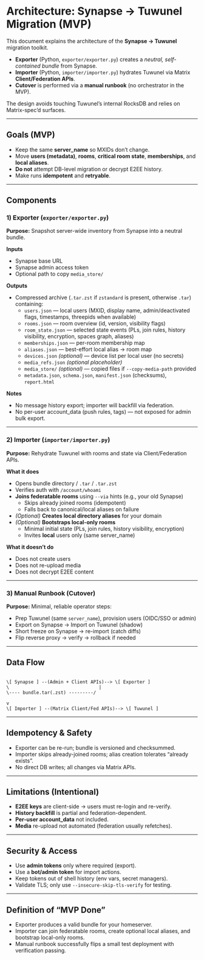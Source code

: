 
# Architecture: Synapse → Tuwunel Migration (MVP)

This document explains the architecture of the **Synapse → Tuwunel** migration toolkit.

- **Exporter** (Python, `exporter/exporter.py`) creates a *neutral, self-contained bundle* from Synapse.
- **Importer** (Python, `importer/importer.py`) hydrates Tuwunel via Matrix **Client/Federation APIs**.
- **Cutover** is performed via a **manual runbook** (no orchestrator in the MVP).

The design avoids touching Tuwunel’s internal RocksDB and relies on Matrix-spec’d surfaces.

---

## Goals (MVP)

- Keep the same **server_name** so MXIDs don’t change.
- Move **users (metadata)**, **rooms**, **critical room state**, **memberships**, and **local aliases**.
- **Do not** attempt DB-level migration or decrypt E2EE history.
- Make runs **idempotent** and **retryable**.

---

## Components

### 1) Exporter (`exporter/exporter.py`)
**Purpose:** Snapshot server-wide inventory from Synapse into a neutral bundle.

**Inputs**
- Synapse base URL
- Synapse admin access token
- Optional path to copy `media_store/`

**Outputs**
- Compressed archive (`.tar.zst` if `zstandard` is present, otherwise `.tar`) containing:
  - `users.json` — local users (MXID, display name, admin/deactivated flags, timestamps, threepids when available)
  - `rooms.json` — room overview (id, version, visibility flags)
  - `room_state.json` — selected state events (PLs, join rules, history visibility, encryption, spaces graph, aliases)
  - `memberships.json` — per-room membership map
  - `aliases.json` — best-effort local alias → room map
  - `devices.json` *(optional)* — device list per local user (no secrets)
  - `media_refs.json` *(optional placeholder)*
  - `media_store/` *(optional)* — copied files if `--copy-media-path` provided
  - `metadata.json`, `schema.json`, `manifest.json` (checksums), `report.html`

**Notes**
- No message history export; importer will backfill via federation.
- No per-user account_data (push rules, tags) — not exposed for admin bulk export.

---

### 2) Importer (`importer/importer.py`)
**Purpose:** Rehydrate Tuwunel with rooms and state via Client/Federation APIs.

**What it does**
- Opens bundle directory / `.tar` / `.tar.zst`
- Verifies auth with `/account/whoami`
- **Joins federatable rooms** using `--via` hints (e.g., your old Synapse)
  - Skips already joined rooms (idempotent)
  - Falls back to canonical/local aliases on failure
- *(Optional)* **Creates local directory aliases** for your domain
- *(Optional)* **Bootstraps local-only rooms**
  - Minimal initial state (PLs, join rules, history visibility, encryption)
  - Invites **local** users only (same server_name)

**What it doesn’t do**
- Does not create users
- Does not re-upload media
- Does not decrypt E2EE content

---

### 3) Manual Runbook (Cutover)
**Purpose:** Minimal, reliable operator steps:
- Prep Tuwunel (same `server_name`), provision users (OIDC/SSO or admin)
- Export on Synapse → Import on Tuwunel (shadow)
- Short freeze on Synapse → re-import (catch diffs)
- Flip reverse proxy → verify → rollback if needed

---

## Data Flow

```

\[ Synapse ] --(Admin + Client APIs)--> \[ Exporter ]
\                                 |
\---- bundle.tar(.zst) ---------/

v
\[ Importer ] --(Matrix Client/Fed APIs)--> \[ Tuwunel ]

```

---

## Idempotency & Safety

- Exporter can be re-run; bundle is versioned and checksummed.
- Importer skips already-joined rooms; alias creation tolerates “already exists”.
- No direct DB writes; all changes via Matrix APIs.

---

## Limitations (Intentional)

- **E2EE keys** are client-side → users must re-login and re-verify.
- **History backfill** is partial and federation-dependent.
- **Per-user account_data** not included.
- **Media** re-upload not automated (federation usually refetches).

---

## Security & Access

- Use **admin tokens** only where required (export).
- Use a **bot/admin token** for import actions.
- Keep tokens out of shell history (env vars, secret managers).
- Validate TLS; only use `--insecure-skip-tls-verify` for testing.

---

## Definition of “MVP Done”

- Exporter produces a valid bundle for your homeserver.
- Importer can join federatable rooms, create optional local aliases, and bootstrap local-only rooms.
- Manual runbook successfully flips a small test deployment with verification passing.


